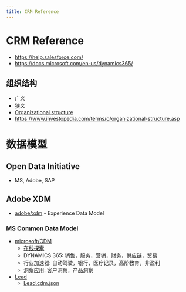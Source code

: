 ```yaml
---
title: CRM Reference
---
```


# CRM Reference

- https://help.salesforce.com/
- https://docs.microsoft.com/en-us/dynamics365/

## 组织结构

- 广义
- 狭义
- [Organizational structure](https://en.wikipedia.org/wiki/Organizational_structure)
- https://www.investopedia.com/terms/o/organizational-structure.asp

# 数据模型

## Open Data Initiative

- MS, Adobe, SAP

## Adobe XDM

- [adobe/xdm](https://github.com/adobe/xdm) - Experience Data Model

### MS Common Data Model

- [microsoft/CDM](https://github.com/microsoft/CDM)
  - [在线探索](https://microsoft.github.io/CDM/)
  - DYNAMICS 365: 销售，服务，营销，财务，供应链，贸易
  - 行业加速器: 自动驾驶，银行，医疗记录，高阶教育，非盈利
  - 洞察应用: 客户洞察，产品洞察
- [Lead](https://docs.microsoft.com/en-us/common-data-model/schema/core/applicationcommon/foundationcommon/crmcommon/solutions/marketing/lead)
  - [Lead.cdm.json](https://github.com/microsoft/CDM/blob/master/schemaDocuments/core/applicationCommon/foundationCommon/crmCommon/solutions/marketing/Lead.cdm.json)
